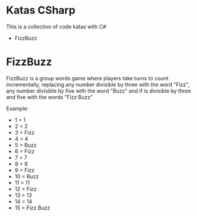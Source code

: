 # Katas CSharp

This is a collection of code katas with C#

- FizzBuzz

# FizzBuzz

FizzBuzz is a group words game where players take turns to count incrementally, replacing any number divisible by three with the word "Fizz", any number divisible by five with the word "Buzz" and if is divisible by three and five with the words "Fizz Buzz"

Example:

- 1 = 1
- 2 = 2
- 3 = Fizz
- 4 = 4
- 5 = Buzz
- 6 = Fizz
- 7 = 7
- 8 = 8
- 9 = Fizz
- 10 = Buzz
- 11 = 11
- 12 = Fizz
- 13 = 13
- 14 = 14
- 15 = Fizz Buzz

